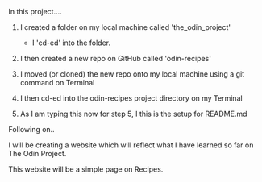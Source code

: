 In this project....

1) I created a folder on my local machine called 'the_odin_project'
	- I 'cd-ed' into the folder.

2) I then created a new repo on GitHub called 'odin-recipes'

3) I moved (or cloned) the new repo onto my local machine using a git command on Terminal

4) I then cd-ed into the odin-recipes project directory on my Terminal

5) As I am typing this now for step 5, I this is the setup for README.md

Following on..

I will be creating a website which will reflect what I have learned so far on The Odin Project.

This website will be a simple page on Recipes.

